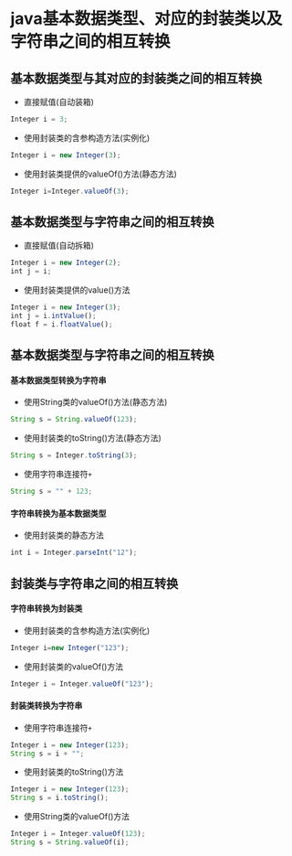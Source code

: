 # java基本数据类型、对应的封装类以及字符串之间的相互转换


## 基本数据类型与其对应的封装类之间的相互转换

* 直接赋值(自动装箱)

```js
Integer i = 3;
```

* 使用封装类的含参构造方法(实例化)

```js
Integer i = new Integer(3);
```

* 使用封装类提供的valueOf()方法(静态方法)

```js
Integer i=Integer.valueOf(3);
```

## 基本数据类型与字符串之间的相互转换

* 直接赋值(自动拆箱)

```js
Integer i = new Integer(2);
int j = i;
```

* 使用封装类提供的value()方法

```js
Integer i = new Integer(3);
int j = i.intValue();
float f = i.floatValue();
```

## 基本数据类型与字符串之间的相互转换

#### 基本数据类型转换为字符串

* 使用String类的valueOf()方法(静态方法)

```js
String s = String.valueOf(123);
```

* 使用封装类的toString()方法(静态方法)

```js
String s = Integer.toString(3);
```

* 使用字符串连接符`+`

```js
String s = "" + 123;
```

#### 字符串转换为基本数据类型

* 使用封装类的静态方法

```js
int i = Integer.parseInt("12");
```

## 封装类与字符串之间的相互转换

#### 字符串转换为封装类

* 使用封装类的含参构造方法(实例化)

```js
Integer i=new Integer("123");
```

* 使用封装类的valueOf()方法

```js
Integer i = Integer.valueOf("123");
```

#### 封装类转换为字符串

* 使用字符串连接符`+`

```js
Integer i = new Integer(123);
String s = i + "";
```

* 使用封装类的toString()方法

```js
Integer i = new Integer(123);
String s = i.toString();
```

* 使用String类的valueOf()方法

```js
Integer i = Integer.valueOf(123);
String s = String.valueOf(i);
```
